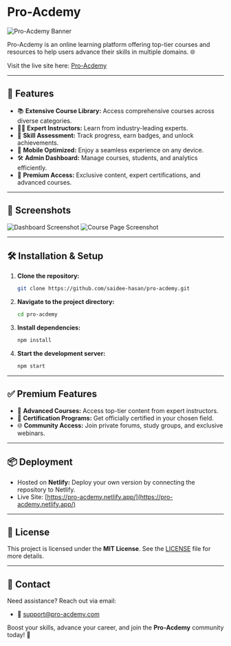 # Pro-Acdemy

![Pro-Acdemy Banner](https://pro-acdemy.netlify.app/your-banner-image.png)

Pro-Acdemy is an online learning platform offering top-tier courses and resources to help users advance their skills in multiple domains. 🌐

Visit the live site here: [Pro-Acdemy](https://pro-acdemy.netlify.app/)

---

## 🚀 Features

- 📚 **Extensive Course Library:** Access comprehensive courses across diverse categories.
- 👨‍🏫 **Expert Instructors:** Learn from industry-leading experts.
- 🎯 **Skill Assessment:** Track progress, earn badges, and unlock achievements.
- 📱 **Mobile Optimized:** Enjoy a seamless experience on any device.
- 🛠️ **Admin Dashboard:** Manage courses, students, and analytics efficiently.
- 🏅 **Premium Access:** Exclusive content, expert certifications, and advanced courses.

---

## 📸 Screenshots

![Dashboard Screenshot](https://pro-acdemy.netlify.app/dashboard-screenshot.png)
![Course Page Screenshot](https://pro-acdemy.netlify.app/course-page-screenshot.png)

---

## 🛠️ Installation & Setup

1. **Clone the repository:**
   ```bash
   git clone https://github.com/saidee-hasan/pro-acdemy.git
   ```

2. **Navigate to the project directory:**
   ```bash
   cd pro-acdemy
   ```

3. **Install dependencies:**
   ```bash
   npm install
   ```

4. **Start the development server:**
   ```bash
   npm start
   ```

---

## ✅ Premium Features

- 🚀 **Advanced Courses:** Access top-tier content from expert instructors.
- 💼 **Certification Programs:** Get officially certified in your chosen field.
- 🌐 **Community Access:** Join private forums, study groups, and exclusive webinars.

---

## 📦 Deployment

- Hosted on **Netlify:** Deploy your own version by connecting the repository to Netlify.
- Live Site: [https://pro-acdemy.netlify.app/](https://pro-acdemy.netlify.app/)

---

## 📝 License

This project is licensed under the **MIT License**. See the [LICENSE](LICENSE) file for more details.

---

## 💌 Contact

Need assistance? Reach out via email:

- 📧 [support@pro-acdemy.com](mailto:support@pro-acdemy.com)

Boost your skills, advance your career, and join the **Pro-Acdemy** community today! 🚀